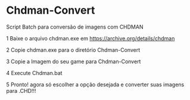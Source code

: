 # Chdman-Convert
 Script Batch para conversão de imagens com CHDMAN

1 Baixe o arquivo chdman.exe em https://archive.org/details/chdman

2 Copie chdman.exe para o diretório Chdman-Convert

3 Copie a Imagem do seu game para Chdman-Convert

4 Execute Chdman.bat

5 Pronto! agora só escolher a opção desejada e converter suas imagens para .CHD!!!
